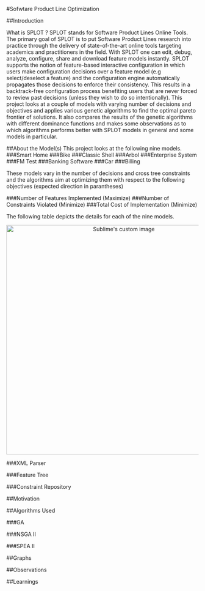 #Sofwtare Product Line Optimization

##Introduction

What is SPLOT ? 
SPLOT stands for Software Product Lines Online Tools. The primary goal of SPLOT is to put Software Product Lines research into practice through the delivery of state-of-the-art online tools targeting academics and practitioners in the field. With SPLOT one can edit, debug, analyze, configure, share and download feature models instantly. SPLOT supports the notion of feature-based interactive configuration in which users make configuration decisions over a feature model (e.g select/deselect a feature) and the configuration engine automatically propagates those decisions to enforce their consistency. This results in a backtrack-free configuration process benefiting users that are never forced to review past decisions (unless they wish to do so intentionally).
This project looks at a couple of models with varying number of decisions and objectives and applies various genetic algorithms to find the optimal pareto frontier of solutions. It also compares the results of the genetic algorithms with different dominance functions and makes some observations as to which algorithms performs better with SPLOT models in general and some models in particular.


##About the Model(s)
This project looks at the following nine models.
###Smart Home
###Bike
###Classic Shell
###Arbol
###Enterprise System
###FM Test
###Banking Software
###Car
###Billing

These models vary in the number of decisions and cross tree constraints and the algorithms aim at optimizing them with respect to the following objectives (expected direction in parantheses)

###Number of Features Implemented (Maximize)
###Number of Constraints Violated (Minimize)
###Total Cost of Implementation (Minimize)

The following table depicts the details for each of the nine models.

<p align="center">
  <img src="../bin/Block%20Diagram%20General.png?raw=true" alt="Sublime's custom image" width=600/>
</p>

###XML Parser


###Feature Tree


###Constraint Repository
  
  
##Motivation

##Algorithms Used


###GA


###NSGA II


###SPEA II

  
##Graphs


##Observations


##Learnings

